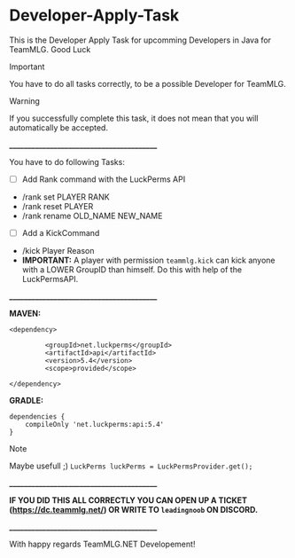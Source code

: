 # Developer-Apply-Task
This is the Developer Apply Task for upcomming Developers in Java for TeamMLG. Good Luck

> [!IMPORTANT]
> You have to do all tasks correctly, to be a possible Developer for TeamMLG.

> [!WARNING]
> If you successfully complete this task, it does not mean that you will automatically be accepted.

**________________________________________**

You have to do following Tasks:

- [ ] Add Rank command with the LuckPerms API
- /rank set PLAYER RANK
- /rank reset PLAYER
- /rank rename OLD_NAME NEW_NAME
  
- [ ] Add a KickCommand
- /kick Player Reason
- **IMPORTANT:** A player with permission ```teammlg.kick``` can kick anyone with a LOWER GroupID than himself. Do this with help of the LuckPermsAPI.

**________________________________________**


**MAVEN:**

```
<dependency> 

         <groupId>net.luckperms</groupId>
         <artifactId>api</artifactId>
         <version>5.4</version>
         <scope>provided</scope>

</dependency>
```


**GRADLE:**

```
dependencies {
    compileOnly 'net.luckperms:api:5.4'
}
```


> [!NOTE]
> Maybe usefull ;)
> ```LuckPerms luckPerms = LuckPermsProvider.get();```

**________________________________________**

**IF YOU DID THIS ALL CORRECTLY YOU CAN OPEN UP A TICKET (https://dc.teammlg.net/) OR WRITE TO ``leadingnoob`` ON DISCORD.**

**________________________________________**

With happy regards TeamMLG.NET Developement!
